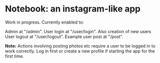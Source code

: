 # Notebook: an instagram-like app

Work in progress. Currently enabled to:

Admin at "/admin".
User login at "/user/login". Also creation of new users
User logout at "/user/logout".
Example user post at "/post".

**Note:** Actions involving posting photos etc require a user to be logged in to work correctly. Log in first or create a new profile if starting the app for the first time.